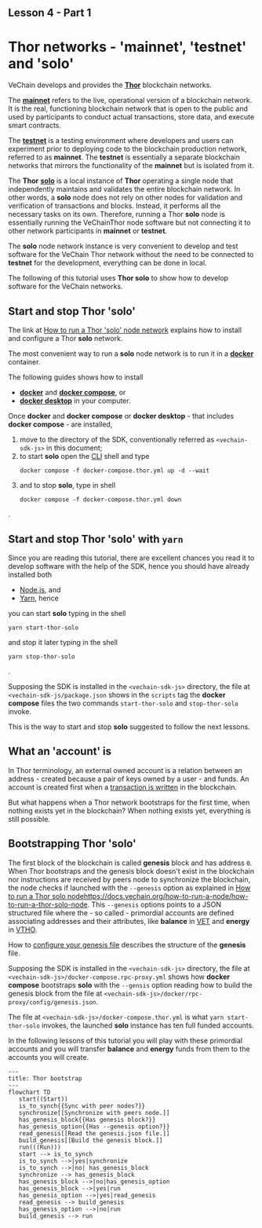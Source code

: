## Lesson 4 - Part 1

# Thor networks - 'mainnet', 'testnet' and 'solo'

VeChain develops and provides the **[Thor](https://docs.vechain.org/core-concepts/networks)** blockchain networks.

The **[mainnet](https://docs.vechain.org/core-concepts/networks/mainnet)**
refers to the live, operational version of a blockchain network.
It is the real, functioning blockchain network that is open to the public
and used by participants to conduct actual transactions, store data, and execute smart contracts.

The **[testnet](https://docs.vechain.org/core-concepts/networks/testnet)**
is a testing environment where developers and users can experiment prior
to deploying code to the blockchain production network, referred to as **mainnet**.
The **testnet** is essentially a separate blockchain networks that
mirrors the functionality of the **mainnet** but is isolated from it.

The **Thor** **[solo](https://docs.vechain.org/core-concepts/networks/thor-solo-node)** is a local
instance of **Thor** operating a single node that independently maintains and validates the entire blockchain network.
In other words, a **solo** node does not rely on other nodes for validation and verification of transactions and blocks.
Instead, it performs all the necessary tasks on its own.
Therefore, running a Thor **solo** node is essentially running the VeChainThor node software but not connecting it
to other network participants in **mainnet** or **testnet**.

The **solo** node network instance is very convenient to develop and test software for the VeChain Thor network
without the need to be connected to **testnet** for the development, everything can be done in local.

The following of this tutorial uses **Thor solo** to show how to develop software for the VeChain networks.

## Start and stop Thor 'solo'

The link at [How to run a Thor 'solo' node network](https://docs.vechain.org/how-to-run-a-node/how-to-run-a-thor-solo-node)
explains how to install and configure a Thor **solo** network.

The most convenient way to run a **solo** node network is to run it in a
**[docker](https://docs.vechain.org/how-to-run-a-node/how-to-run-a-thor-solo-node#docker-containerized-convenience)**
container.

The following guides shows how to install
 - **[docker](https://docs.docker.com/get-started/get-docker/)**
   and **[docker compose](https://docs.docker.com/compose/install/)**, or
 - **[docker desktop](https://docs.docker.com/desktop/)**
in your computer.

Once **docker** and **docker compose** or **docker desktop** - that includes **docker compose** - are installed,

1. move to the directory of the SDK, conventionally referred as `<vechain-sdk-js>` in this document;
2. to start **solo** open the [CLI](https://en.wikipedia.org/wiki/Command-line_interface) shell and type
   ```shell
   docker compose -f docker-compose.thor.yml up -d --wait
   ```
3. and to stop **solo**, type in shell
   ```shell
   docker compose -f docker-compose.thor.yml down
   ```
.

## Start and stop Thor 'solo' with `yarn`

Since you are reading this tutorial, there are excellent chances you read it to develop software with the help of the
SDK, hence you should have already installed both
- [Node.js](https://nodejs.org/en/learn/getting-started/how-to-install-nodejs), and
- [Yarn](https://classic.yarnpkg.com/en/docs/install), hence

you can start **solo** typing in the shell

```shell
yarn start-thor-solo
```

and stop it later typing in the shell

```shell
yarn stop-thor-solo 
```
.

Supposing the SDK is installed in the `<vechain-sdk-js>` directory,
the file at `<vechain-sdk-js/package.json` shows in the `scripts` tag the **docker compose** files the
two commands `start-thor-solo` and `stop-thor-solo` invoke.

This is the way to start and stop **solo** suggested to follow the next lessons.

## What an 'account' is

In Thor terminology, an external owned account is a relation between an address - created because a pair of keys
owned by a user - and funds.
An account is created first when a
[transaction is written](https://docs.vechain.org/developer-resources/how-to-build-on-vechain/write-data/transactions)
in the blockchain.

But what happens when a Thor network bootstraps for the first time, when nothing exists yet in the blockchain?
When nothing exists yet, everything is still possible.

## Bootstrapping Thor 'solo'

The first block of the blockchain is called **genesis** block and has address `0`.
When Thor bootstraps and the genesis block doesn't exist in the blockchain nor instructions are received by
peers node to synchronize the blockchain, the node checks if launched with the
`--genesis` option as explained in
[How to run a Thor solo node]()https://docs.vechain.org/how-to-run-a-node/how-to-run-a-thor-solo-node.
This `--genesis` options points to a JSON structured file where the - so called - primordial accounts are defined
associating addresses and their attributes, like
**balance** in [VET](https://docs.vechain.org/introduction-to-vechain/dual-token-economic-model/vechain-vet) and
**energy** in [VTHO](https://docs.vechain.org/introduction-to-vechain/dual-token-economic-model/vethor-vtho).

How to [configure your genesis file](https://docs.vechain.org/how-to-run-a-node/custom-network#configure-your-genesis-file)
describes the structure of the **genesis** file.

Supposing the SDK is installed in the `<vechain-sdk-js>` directory,
the file at `<vechain-sdk-js>/docker-compose.rpc-proxy.yml` shows how **docker compose** bootstraps **solo**
with the `--gensis` option reading how to build the genesis block from the file at
`<vechain-sdk-js>/docker/rpc-proxy/config/genesis.json`.

The file at `<vechain-sdk-js>/docker-compose.thor.yml` is what `yarn start-thor-solo` invokes, the launched
**solo** instance has ten full funded accounts.

In the following lessons of this tutorial you will play with these primordial accounts and you will transfer **balance**
and **energy** funds from them to the accounts you will create.

```mermaid
---
title: Thor bootstrap
---
flowchart TD
   start((Start))
   is_to_synch{{Sync with peer nodes?}}
   synchronize[[Synchronize with peers node.]]
   has_genesis_block{{Has genesis block?}}
   has_genesis_option{{Has --genesis option?}}
   read_genesis[[Read the genesis.json file.]]
   build_genesis[[Build the genesis block.]]
   run(((Run)))
   start --> is_to_synch
   is_to_synch -->|yes|synchronize
   is_to_synch -->|no| has_genesis_block
   synchronize --> has_genesis_block
   has_genesis_block -->|no|has_genesis_option
   has_genesis_block -->|yes|run
   has_genesis_option -->|yes|read_genesis
   read_genesis --> build_genesis
   has_genesis_option -->|no|run
   build_genesis --> run
```

